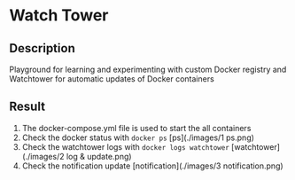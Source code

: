 # Watch Tower

## Description

Playground for learning and experimenting with custom Docker registry and Watchtower for automatic updates of Docker containers

## Result

1. The docker-compose.yml file is used to start the all containers
2. Check the docker status with `docker ps`
[ps](./images/1 ps.png)
3. Check the watchtower logs with `docker logs watchtower`
[watchtower](./images/2 log & update.png)
4. Check the notification update
[notification](./images/3 notification.png)
